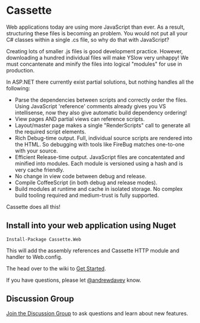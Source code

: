 # Cassette
Web applications today are using more JavaScript than ever. As a result, structuring these files is becoming an problem. You would not put all your C# classes within a single .cs file, so why do that with JavaScript?

Creating lots of smaller .js files is good development practice. However, downloading a hundred individual files will make YSlow very unhappy! We must concantenate and minify the files into logical "modules" for use in production.

In ASP.NET there currently exist partial solutions, but nothing handles all the following:

* Parse the dependencies between scripts and correctly order the files.
  Using JavaScript 'reference' comments already gives you VS intellisense, now they also give automatic build dependency ordering!
* View pages AND partial views can reference scripts.
* Layout/master page makes a single "RenderScripts" call to generate all the required script elements.
* Rich Debug-time output.
  Full, individual source scripts are rendered into the HTML. So debugging with tools like FireBug matches one-to-one with your source.
* Efficient Release-time output.
  JavaScript files are concatentated and minified into modules. Each module is versioned using a hash and is very cache friendly.
* No change in view code between debug and release.
* Compile CoffeeScript (in both debug and release modes).
* Build modules at runtime and cache in isolated storage.
  No complex build tooling required and medium-trust is fully supported.

Cassette does all this!

## Install into your web application using Nuget

    Install-Package Cassette.Web

This will add the assembly references and Cassette HTTP module and handler to Web.config. 

The head over to the wiki to [Get Started](https://github.com/andrewdavey/cassette/wiki/Getting-Started).

If you have questions, please let [@andrewdavey](http://twitter.com/andrewdavey) know.

## Discussion Group ##

[Join the Discussion Group](http://groups.google.com/group/cassette) to ask questions and learn about new features.

